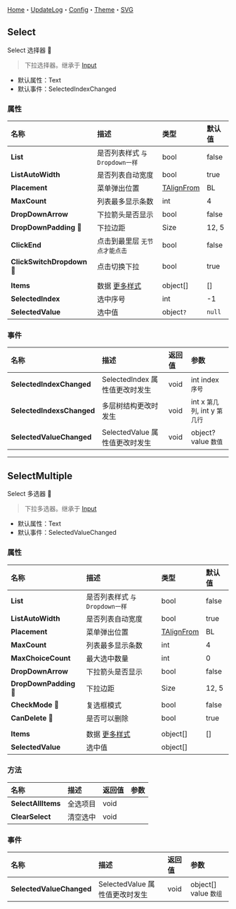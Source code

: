 ﻿[Home](../Home.md)・[UpdateLog](../UpdateLog.md)・[Config](../Config.md)・[Theme](../Theme.md)・[SVG](../SVG.md)

## Select

Select 选择器 👚

> 下拉选择器。继承于 [Input](Input)

- 默认属性：Text
- 默认事件：SelectedIndexChanged

### 属性

名称 | 描述 | 类型 | 默认值 |
:--|:--|:--|:--|
**List** | 是否列表样式 `与Dropdown一样` | bool | false |
**ListAutoWidth** | 是否列表自动宽度 | bool | true |
**Placement** | 菜单弹出位置 | [TAlignFrom](Enum#talignfrom) | BL |
**MaxCount** | 列表最多显示条数 | int | 4 |
**DropDownArrow** | 下拉箭头是否显示 | bool | false |
**DropDownPadding** 🔴 | 下拉边距 | Size | 12, 5 |
**ClickEnd** | 点击到最里层 `无节点才能点击` | bool | false |
**ClickSwitchDropdown** 🔴 | 点击切换下拉 | bool | true |
||||
**Items** | 数据 [更多样式](../DropdownStyles.md) | object[] | [] |
**SelectedIndex** | 选中序号 | int | -1 |
**SelectedValue** | 选中值 | object`?` | `null` |

### 事件

名称 | 描述 | 返回值 | 参数 |
:--|:--|:--|:--|
**SelectedIndexChanged** | SelectedIndex 属性值更改时发生 | void | int index `序号` |
**SelectedIndexsChanged** | 多层树结构更改时发生 | void | int x `第几列`, int y `第几行` |
**SelectedValueChanged** | SelectedValue 属性值更改时发生 | void | object? value `数值` |


***


## SelectMultiple

Select 多选器 👚

> 下拉多选器。继承于 [Input](Input)

- 默认属性：Text
- 默认事件：SelectedValueChanged

### 属性

名称 | 描述 | 类型 | 默认值 |
:--|:--|:--|:--|
**List** | 是否列表样式 `与Dropdown一样` | bool | false |
**ListAutoWidth** | 是否列表自动宽度 | bool | true |
**Placement** | 菜单弹出位置 | [TAlignFrom](Enum#talignfrom) | BL |
**MaxCount** | 列表最多显示条数 | int | 4 |
**MaxChoiceCount** | 最大选中数量 | int | 0 |
**DropDownArrow** | 下拉箭头是否显示 | bool | false |
**DropDownPadding** 🔴 | 下拉边距 | Size | 12, 5 |
**CheckMode** 🔴 | 复选框模式 | bool | false |
**CanDelete** 🔴 | 是否可以删除 | bool | true |
||||
**Items** | 数据 [更多样式](../DropdownStyles.md) | object[] | [] |
**SelectedValue** | 选中值 | object[] | |

### 方法

名称 | 描述 | 返回值 | 参数 |
:--|:--|:--|:--|
**SelectAllItems** | 全选项目 | void | |
**ClearSelect** | 清空选中 | void | |

### 事件

名称 | 描述 | 返回值 | 参数 |
:--|:--|:--|:--|
**SelectedValueChanged** | SelectedValue 属性值更改时发生 | void | object[] value `数组` |